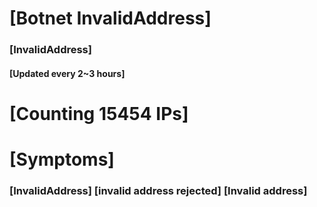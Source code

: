 # [Botnet InvalidAddress]
### [InvalidAddress]
#### [Updated every 2~3 hours]

# [Counting 15454 IPs]

# [Symptoms] 

###   [InvalidAddress] [invalid address rejected] [Invalid address]
